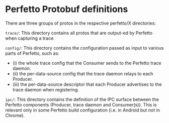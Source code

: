 # Perfetto Protobuf definitions

There are three groups of protos in the respective perfetto/X directories:

`trace/`: This directory contains all protos that are output-ed by Perfetto
when capturing a trace.

`config/`: This directory contains the configuration passed as input to
various parts of Perfetto, such as:
  * (i) the whole trace config that the Consumer sends to the Perfetto trace
    daemon.
  * (ii) the per-data-source config that the trace daemon relays to each
    Producer.
  * (iii) the per-data-source descriptor that each Producer advertises to the
    trace daemon when registering.

`ipc/`: This directory contains the definition of the IPC surface between
the Perfetto components (Producer, trace daemon and Consumer(s)). This is
relevant only in some Perfetto build configuration (i.e. in Android but not
in Chrome).
